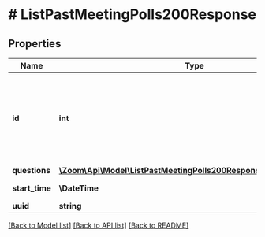 # # ListPastMeetingPolls200Response

## Properties

Name | Type | Description | Notes
------------ | ------------- | ------------- | -------------
**id** | **int** | [Meeting ID](https://support.zoom.us/hc/en-us/articles/201362373-What-is-a-Meeting-ID-): Unique identifier of the meeting in \&quot;**long**\&quot; format(represented as int64 data type in JSON), also known as the meeting number. | [optional]
**questions** | [**\Zoom\Api\Model\ListPastMeetingPolls200ResponseQuestionsInner[]**](ListPastMeetingPolls200ResponseQuestionsInner.md) |  | [optional]
**start_time** | **\DateTime** | The start time of the meeting. | [optional]
**uuid** | **string** | Meeting UUID. | [optional]

[[Back to Model list]](../../README.md#models) [[Back to API list]](../../README.md#endpoints) [[Back to README]](../../README.md)
